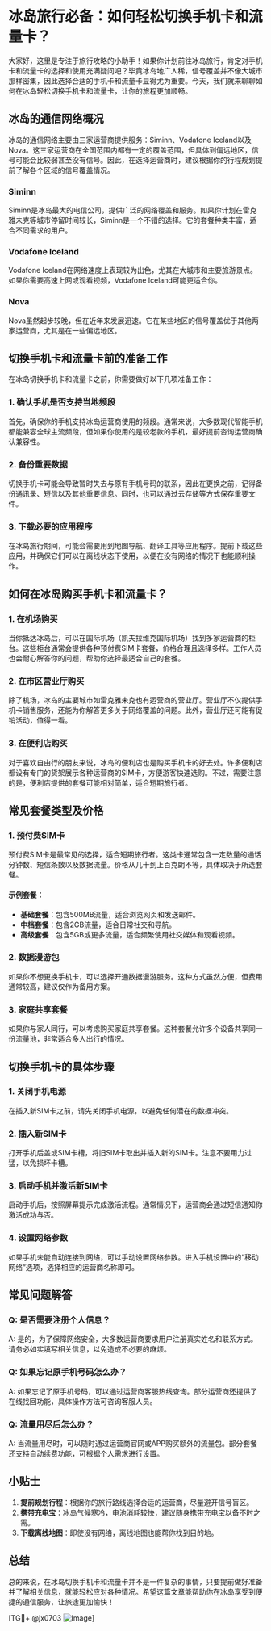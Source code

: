 # 冰岛旅行必备：如何轻松切换手机卡和流量卡？

大家好，这里是专注于旅行攻略的小助手！如果你计划前往冰岛旅行，肯定对手机卡和流量卡的选择和使用充满疑问吧？毕竟冰岛地广人稀，信号覆盖并不像大城市那样密集，因此选择合适的手机卡和流量卡显得尤为重要。今天，我们就来聊聊如何在冰岛轻松切换手机卡和流量卡，让你的旅程更加顺畅。

## 冰岛的通信网络概况

冰岛的通信网络主要由三家运营商提供服务：Siminn、Vodafone Iceland以及Nova。这三家运营商在全国范围内都有一定的覆盖范围，但具体到偏远地区，信号可能会比较弱甚至没有信号。因此，在选择运营商时，建议根据你的行程规划提前了解各个区域的信号覆盖情况。

### Siminn
Siminn是冰岛最大的电信公司，提供广泛的网络覆盖和服务。如果你计划在雷克雅未克等城市停留时间较长，Siminn是一个不错的选择。它的套餐种类丰富，适合不同需求的用户。

### Vodafone Iceland
Vodafone Iceland在网络速度上表现较为出色，尤其在大城市和主要旅游景点。如果你需要高速上网或观看视频，Vodafone Iceland可能更适合你。

### Nova
Nova虽然起步较晚，但在近年来发展迅速。它在某些地区的信号覆盖优于其他两家运营商，尤其是在一些偏远地区。

## 切换手机卡和流量卡前的准备工作

在冰岛切换手机卡和流量卡之前，你需要做好以下几项准备工作：

### 1. 确认手机是否支持当地频段
首先，确保你的手机支持冰岛运营商使用的频段。通常来说，大多数现代智能手机都能兼容全球主流频段，但如果你使用的是较老款的手机，最好提前咨询运营商确认兼容性。

### 2. 备份重要数据
切换手机卡可能会导致暂时失去与原有手机号码的联系，因此在更换之前，记得备份通讯录、短信以及其他重要信息。同时，也可以通过云存储等方式保存重要文件。

### 3. 下载必要的应用程序
在冰岛旅行期间，可能会需要用到地图导航、翻译工具等应用程序。提前下载这些应用，并确保它们可以在离线状态下使用，以便在没有网络的情况下也能顺利操作。

## 如何在冰岛购买手机卡和流量卡？

### 1. 在机场购买
当你抵达冰岛后，可以在国际机场（凯夫拉维克国际机场）找到多家运营商的柜台。这些柜台通常会提供各种预付费SIM卡套餐，价格合理且选择多样。工作人员也会耐心解答你的问题，帮助你选择最适合自己的套餐。

### 2. 在市区营业厅购买
除了机场，冰岛的主要城市如雷克雅未克也有运营商的营业厅。营业厅不仅提供手机卡销售服务，还能为你解答更多关于网络覆盖的问题。此外，营业厅还可能有促销活动，值得一看。

### 3. 在便利店购买
对于喜欢自由行的朋友来说，冰岛的便利店也是购买手机卡的好去处。许多便利店都设有专门的货架展示各种运营商的SIM卡，方便游客快速选购。不过，需要注意的是，便利店提供的套餐可能相对简单，适合短期旅行者。

## 常见套餐类型及价格

### 1. 预付费SIM卡
预付费SIM卡是最常见的选择，适合短期旅行者。这类卡通常包含一定数量的通话分钟数、短信条数以及数据流量。价格从几十到上百克朗不等，具体取决于所选套餐。

#### 示例套餐：
- **基础套餐**：包含500MB流量，适合浏览网页和发送邮件。
- **中档套餐**：包含2GB流量，适合日常社交和导航。
- **高级套餐**：包含5GB或更多流量，适合频繁使用社交媒体和观看视频。

### 2. 数据漫游包
如果你不想更换手机卡，可以选择开通数据漫游服务。这种方式虽然方便，但费用通常较高，建议仅作为备用方案。

### 3. 家庭共享套餐
如果你与家人同行，可以考虑购买家庭共享套餐。这种套餐允许多个设备共享同一份流量池，非常适合多人出行的情况。

## 切换手机卡的具体步骤

### 1. 关闭手机电源
在插入新SIM卡之前，请先关闭手机电源，以避免任何潜在的数据冲突。

### 2. 插入新SIM卡
打开手机后盖或SIM卡槽，将旧SIM卡取出并插入新的SIM卡。注意不要用力过猛，以免损坏卡槽。

### 3. 启动手机并激活新SIM卡
启动手机后，按照屏幕提示完成激活流程。通常情况下，运营商会通过短信通知你激活成功与否。

### 4. 设置网络参数
如果手机未能自动连接到网络，可以手动设置网络参数。进入手机设置中的“移动网络”选项，选择相应的运营商名称即可。

## 常见问题解答

### Q: 是否需要注册个人信息？
A: 是的，为了保障网络安全，大多数运营商要求用户注册真实姓名和联系方式。请务必如实填写相关信息，以免造成不必要的麻烦。

### Q: 如果忘记原手机号码怎么办？
A: 如果忘记了原手机号码，可以通过运营商客服热线查询。部分运营商还提供了在线找回功能，具体操作方法可咨询客服人员。

### Q: 流量用尽后怎么办？
A: 当流量用尽时，可以随时通过运营商官网或APP购买额外的流量包。部分套餐还支持自动续费功能，可根据个人需求进行设置。

## 小贴士

1. **提前规划行程**：根据你的旅行路线选择合适的运营商，尽量避开信号盲区。
2. **携带充电宝**：冰岛气候寒冷，电池消耗较快，建议随身携带充电宝以备不时之需。
3. **下载离线地图**：即使没有网络，离线地图也能帮你找到目的地。

## 总结

总的来说，在冰岛切换手机卡和流量卡并不是一件复杂的事情，只要提前做好准备并了解相关信息，就能轻松应对各种情况。希望这篇文章能帮助你在冰岛享受到便捷的通信服务，让旅途更加愉快！

[TG💪+ @jx0703 ![Image](https://github.com/user-attachments/assets/dbca1d08-cadb-493c-b0ec-ad6f7a83f270)]